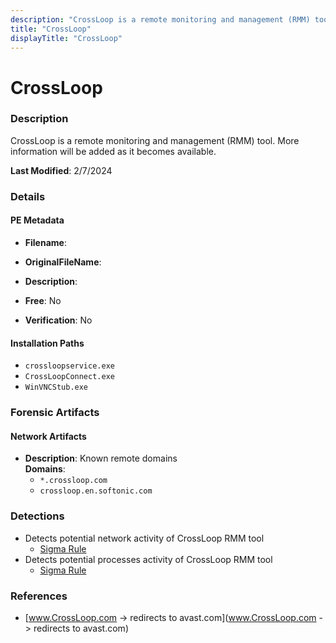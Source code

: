 ```yaml
---
description: "CrossLoop is a remote monitoring and management (RMM) tool. More information will be added as it becomes available."
title: "CrossLoop"
displayTitle: "CrossLoop"
---
```




# CrossLoop


### Description

CrossLoop is a remote monitoring and management (RMM) tool. More information will be added as it becomes available.



**Last Modified**: 2/7/2024

### Details


#### PE Metadata
- **Filename**: 
- **OriginalFileName**: 
- **Description**: 


- **Free**: No

- **Verification**: No




#### Installation Paths
- `crossloopservice.exe`
- `CrossLoopConnect.exe`
- `WinVNCStub.exe`

### Forensic Artifacts




#### Network Artifacts
- **Description**: Known remote domains
<br/>**Domains**:
    - `*.crossloop.com`
    - `crossloop.en.softonic.com`


### Detections
- Detects potential network activity of CrossLoop RMM tool
  - [Sigma Rule](https://github.com/magicsword-io/LOLRMM/blob/main/detections/sigma/crossloop_network_sigma.yml)
- Detects potential processes activity of CrossLoop RMM tool
  - [Sigma Rule](https://github.com/magicsword-io/LOLRMM/blob/main/detections/sigma/crossloop_processes_sigma.yml)

### References
- [www.CrossLoop.com -> redirects to avast.com](www.CrossLoop.com -> redirects to avast.com)


